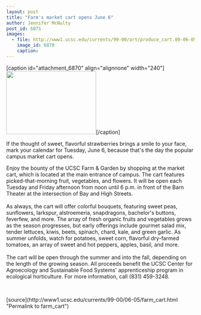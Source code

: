 ```yaml
---
layout: post
title: "Farm's market cart opens June 6"
author: Jennifer McNulty
post_id: 6871
images:
  - file: http://www1.ucsc.edu/currents/99-00/art/produce_cart.00-06-05.240.jpg
    image_id: 6870
    caption: 
---
```


[caption id="attachment_6870" align="alignnone" width="240"]<a href="http://localhost/mysite/wp-content/uploads/2000/06/produce_cart.00-06-05.240.jpg"><img class="size-full wp-image-6870" src="http://localhost/mysite/wp-content/uploads/2000/06/produce_cart.00-06-05.240.jpg" alt="" width="240" height="168" /></a>[/caption]
<p>
  If the thought of sweet, flavorful strawberries brings a smile to your face, mark your calendar for Tuesday, June 6, because that's the day the popular campus market cart opens.
</p>Enjoy the bounty of the UCSC Farm &amp; Garden by shopping at the market cart, which is located at the main entrance of campus. The cart features picked-that-morning fruit, vegetables, and flowers. It will be open each Tuesday and Friday afternoon from noon until 6 p.m. in front of the Barn Theater at the intersection of Bay and High Streets.<br>
<br>
As always, the cart will offer colorful bouquets, featuring sweet peas, sunflowers, larkspur, alstroemeria, snapdragons, bachelor's buttons, feverfew, and more. The array of fresh organic fruits and vegetables grows as the season progresses, but early offerings include gourmet salad mix, tender lettuces, kiwis, beets, spinach, chard, kale, and green garlic. As summer unfolds, watch for potatoes, sweet corn, flavorful dry-farmed tomatoes, an array of sweet and hot peppers, apples, basil, and more.<br>
<br>
The cart will be open through the summer and into the fall, depending on the length of the growing season. All proceeds benefit the UCSC Center for Agroecology and Sustainable Food Systems' apprenticeship program in ecological horticulture. For more information, call (831) 459-3248.
<p>
  <br>

</p>
[source](http://www1.ucsc.edu/currents/99-00/06-05/farm_cart.html "Permalink to farm_cart")
